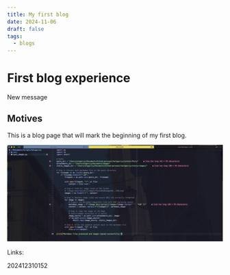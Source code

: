 ```yaml
---
title: My first blog
date: 2024-11-06
draft: false
tags:
  - blogs
---
```

# First blog experience

New message

## Motives

This is a blog page that will mark the beginning of my first blog.

![Image Description](/images/blog_test_image%201.jpg)

Links:

202412310152
